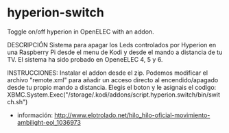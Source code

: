 # hyperion-switch
Toggle on/off hyperion in OpenELEC with an addon.


DESCRIPCIÓN
Sistema para apagar los Leds controlados por Hyperion en una Raspberry Pi desde el menu de Kodi y desde el mando a distancia de tu TV.
El sistema ha sido probado en OpeneELEC 4, 5 y 6.

INSTRUCCIONES:
Instalar el addon desde el zip.
Podemos modificar el archivo "remote.xml" para añadir un acceso directo al encendido/apagado desde tu propio mando a distancia. Elegis el boton y le asignais el codigo:
XBMC.System.Exec("/storage/.kodi/addons/script.hyperion.switch/bin/switch.sh")

+ información: http://www.elotrolado.net/hilo_hilo-oficial-movimiento-ambilight-eol_1036973
